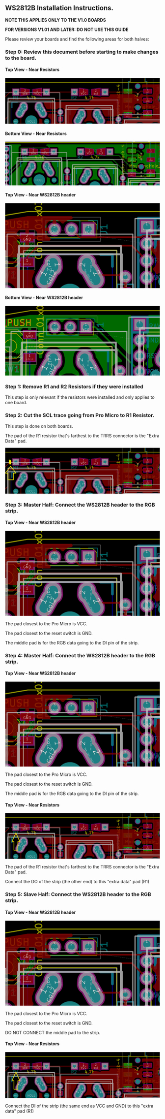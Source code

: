## WS2812B Installation Instructions.
**NOTE THIS APPLIES ONLY TO THE V1.0 BOARDS**

**FOR VERSIONS V1.01 AND LATER: DO NOT USE THIS GUIDE** 

Please review your boards and find the following areas for both halves:
### Step 0: Review this document before starting to make changes to the board.

#### Top View - Near Resistors

![I2CRT](/images/I2C%20Resistors.V1.00%20Top.PNG)

#### Bottom View - Near Resistors

![I2CRB](/images/I2C%20Resistors.V1.00%20Bottom.PNG)

#### Top View - Near WS2812B header

![WSRT](/images/WS2812B.V1.00%20Top.PNG)

#### Bottom View - Near WS2812B header

![WSRB](/images/WS2812B.V1.00%20Bottom.PNG)


### Step 1: Remove R1 and R2 Resistors if they were installed 
This step is only relevant if the resistors were installed and only applies to one board.


### Step 2: Cut the SCL trace going from Pro Micro to R1 Resistor.
This step is done on both boards.  

The pad of the R1 resistor that's farthest to the TRRS connector is the "Extra Data" pad.

![diodes](/images/I2C%20Resistors.CUTHERE.V1.00%20Top.png)

### Step 3: Master Half: Connect the WS2812B header to the RGB strip.

#### Top View - Near WS2812B header
![diodes](/images/WS2812B.V1.00%20Top.PNG)

The pad closest to the Pro Micro is VCC.

The pad closest to the reset switch is GND.

The middle pad is for the RGB data going to the DI pin of the strip.

### Step 4: Master Half: Connect the WS2812B header to the RGB strip.

#### Top View - Near WS2812B header
![diodes](/images/WS2812B.V1.00%20Top.PNG)

The pad closest to the Pro Micro is VCC.

The pad closest to the reset switch is GND.

The middle pad is for the RGB data going to the DI pin of the strip.


#### Top View - Near Resistors
![diodes](/images/I2C%20Resistors.EXTRADATA.V1.00%20Top.png)

The pad of the R1 resistor that's farthest to the TRRS connector is the "Extra Data" pad.

Connect the DO of the strip (the other end) to this "extra data" pad (R1)

### Step 5: Slave Half: Connect the WS2812B header to the RGB strip.

#### Top View - Near WS2812B header
![diodes](/images/WS2812B.V1.00%20Top.PNG)

The pad closest to the Pro Micro is VCC.

The pad closest to the reset switch is GND.

DO NOT CONNECT the middle pad to the strip.

#### Top View - Near Resistors

![diodes](/images/I2C%20Resistors.EXTRADATA.V1.00%20Top.png)

Connect the DI of the strip (the same end as VCC and GND) to this "extra data" pad (R1)


